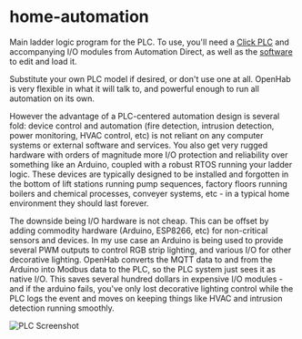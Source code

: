 # home-automation
Main ladder logic program for the PLC. To use, you'll need a [Click PLC](https://www.automationdirect.com/adc/Shopping/Catalog/Programmable_Controllers/CLICK_Series_PLCs_(Stackable_Micro_Brick)/PLC_Units/C0-02DD2-D) and accompanying I/O modules from Automation Direct, as well as the [software](http://support.automationdirect.com/products/clickplcs.html) to edit and load it.

Substitute your own PLC model if desired, or don't use one at all. OpenHab is very flexible in what it will talk to, and powerful enough to run all automation on its own. 

However the advantage of a PLC-centered automation design is several fold: device control and automation (fire detection, intrusion detection, power monitoring, HVAC control, etc) is not reliant on any computer systems or external software and services. You also get very rugged hardware with orders of magnitude more I/O protection and reliability over something like an Arduino, coupled with a robust RTOS running your ladder logic. These devices are typically designed to be installed and forgotten in the bottom of lift stations running pump sequences, factory floors running boilers and chemical processes, conveyer systems, etc - in a typical home environment they should last forever. 

The downside being I/O hardware is not cheap. This can be offset by adding commodity hardware (Arduino, ESP8266, etc) for non-critical sensors and devices. In my use case an Arduino is being used to provide several PWM outputs to control RGB strip lighting, and various I/O for other decorative lighting. OpenHab converts the MQTT data to and from the Arduino into Modbus data to the PLC, so the PLC system just sees it as native I/O. This saves several hundred dollars in expensive I/O modules - and if the arduino fails, you've only lost decorative lighting control while the PLC logs the event and moves on keeping things like HVAC and intrusion detection running smoothly.

![PLC Screenshot](http://i.imgur.com/XjOHT22.png)

